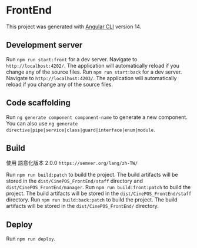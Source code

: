 # FrontEnd

This project was generated with [Angular CLI](https://github.com/angular/angular-cli) version 14.

## Development server

Run `npm run start:front` for a dev server. Navigate to `http://localhost:4202/`. The application will automatically reload if you change any of the source files.
Run `npm run start:back` for a dev server. Navigate to `http://localhost:4203/`. The application will automatically reload if you change any of the source files.

## Code scaffolding

Run `ng generate component component-name` to generate a new component. You can also use `ng generate directive|pipe|service|class|guard|interface|enum|module`.

## Build
使用 語意化版本 2.0.0 `https://semver.org/lang/zh-TW/`

Run `npm run build:patch` to build the project. The build artifacts will be stored in the `dist/CinePOS_FrontEnd/staff` directory and `dist/CinePOS_FrontEnd/manager`.
Run `npm run build:front:patch` to build the project. The build artifacts will be stored in the `dist/CinePOS_FrontEnd/staff` directory.
Run `npm run build:back:patch` to build the project. The build artifacts will be stored in the `dist/CinePOS_FrontEnd/` directory.

## Deploy

Run `npm run deploy`.

